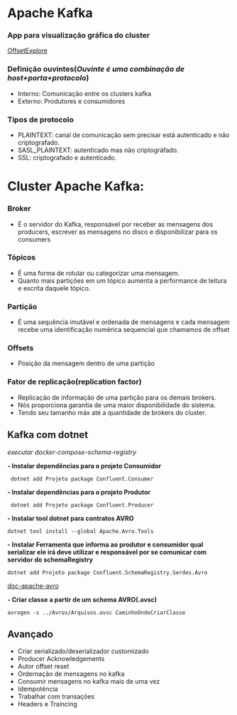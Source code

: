 # Apache Kafka

### App para visualização gráfica do cluster 
<a href="https://www.kafkatool.com/" target="_blank">OffsetExplore</a>

### Definição ouvintes(*Ouvinte é uma combinação de host+porta+protocolo*)
- Interno: Comunicação entre os clusters kafka
- Externo: Produtores e consumidores

### Tipos de protocolo
- PLAINTEXT: canal de comunicação sem precisar está autenticado e não criptografado.
- SASL_PLAINTEXT: autenticado mas não criptográfado.
- SSL: criptografado e autenticado.

# Cluster Apache Kafka:
### Broker
- É o servidor do Kafka, responsável por receber as mensagens dos producers, escrever as mensagens no disco e disponibilizar para os consumers
   
### Tópicos
- É uma forma de rotular ou categorizar uma mensagem.
- Quanto mais partições em um tópico aumenta a performance de leitura e escrita daquele tópico.
  
### Partição
- É uma sequência imutável e ordenada de mensagens e cada mensagem recebe uma identificação numérica sequencial que chamamos de offset

### Offsets
- Posição da mensagem dentro de uma partição

### Fator de replicação(replication factor)
- Replicação de informação de uma partição para os demais brokers.
- Nós proporciona garantia de uma maior disponibilidade do sistema.
- Tendo seu tamanho máx até a quantidade de brokers do cluster.
  
## Kafka com dotnet
*executar docker-compose-schema-registry*

**- Instalar dependências para o projeto Consumidor**

     dotnet add Projeto package Confluent.Consumer

**- Instalar dependências para o projeto Produtor**

     dotnet add Projeto package Confluent.Producer

**- Instalar tool dotnet para contratos AVRO**

    dotnet tool install --global Apache.Avro.Tools

**- Instalar  Ferramenta que informa ao produtor e consumidor qual serializar ele irá deve utilizar e responsável por se comunicar com servidor do schemaRegistry**

    dotnet add Projeto package Confluent.SchemaRegistry.Serdes.Avro

<a href="https://avro.apache.org/" target="_blank">doc-apache-avro</a>

**- Criar classe a partir de um schema AVRO(.avsc)**

    avrogen -s ../Avros/Arquivos.avsc CaminhoOndeCriarClasse

## Avançado
- Criar serializado/deserializador customizado
- Producer Acknowledgements
- Autor offset reset
- Ordernação de mensagens no kafka
- Consumir mensagens no kafka mais de uma vez
- Idempotência
- Trabalhar com transações
- Headers e Traincing
    